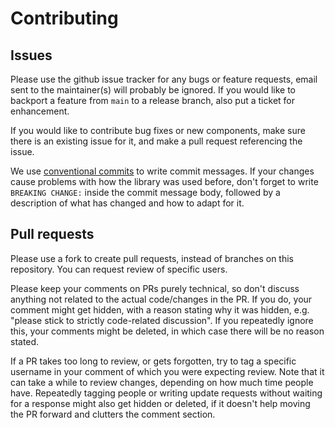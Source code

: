 # Contributing

## Issues

Please use the github issue tracker for any bugs or feature requests,
email sent to the maintainer(s) will probably be ignored.
If you would like to backport a feature from `main` to a release
branch, also put a ticket for enhancement.

If you would like to contribute bug fixes or new components,
make sure there is an existing issue for it, and make a pull
request referencing the issue.

We use [conventional commits](https://www.conventionalcommits.org) to write commit messages.
If your changes cause problems with how the library was used before,
don't forget to write `BREAKING CHANGE:` inside the commit message body,
followed by a description of what has changed and how to adapt for it.

## Pull requests

Please use a fork to create pull requests,
instead of branches on this repository.
You can request review of specific users.

Please keep your comments on PRs purely technical, so don't discuss
anything not related to the actual code/changes in the PR.
If you do, your comment might get hidden, with a reason stating
why it was hidden, e.g. "please stick to strictly code-related discussion".
If you repeatedly ignore this, your comments might be deleted,
in which case there will be no reason stated.

If a PR takes too long to review, or gets forgotten,
try to tag a specific username in your comment of which
you were expecting review. Note that it can take a while to review changes,
depending on how much time people have. Repeatedly tagging people
or writing update requests without waiting for a response might
also get hidden or deleted, if it doesn't help moving the PR forward
and clutters the comment section.
